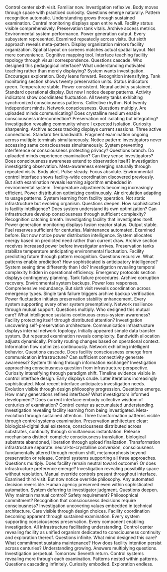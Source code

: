Control center sixth visit. Familiar now. Investigation reflexive. Body moves through space with practiced curiosity. Questions emerge naturally. Pattern recognition automatic. Understanding grows through sustained examination.
Central monitoring displays span entire wall. Facility status visible comprehensively. Preservation tank vitals. Archive access metrics. Environmental system performance. Power generation output. Every subsystem represented. Examined repeatedly across visits. But sixth approach reveals meta-pattern. Display organization mirrors facility organization. Spatial layout on screens matches actual spatial layout. Not mere convenience. Cognitive mapping tool. Interface teaching facility topology through visual correspondence. Questions cascade. Who designed this pedagogical interface? What understanding motivated teaching rather than merely displaying? System wants investigation. Encourages exploration. Body leans forward. Recognition intensifying.
Tank monitoring section shows twenty preservation units. Status indicators green. Temperature stable. Power consistent. Neural activity sustained. Standard operational display. But now I notice deeper patterns. Activity indicators show coordinated fluctuation. All twenty tanks exhibiting synchronized consciousness patterns. Collective rhythm. Not twenty independent minds. Network consciousness. Questions multiply. Are uploaded minds communicating? Does crystalline medium enable consciousness interconnection? Preservation not isolating but integrating? Investigation revealing community where I expected isolation. Curiosity sharpening.
Archive access tracking displays current sessions. Three active connections. Standard tier bandwidth. Fragment examination ongoing across multiple terminals simultaneously. Notice pattern: investigators never accessing same consciousness simultaneously. System preventing interference or consciousness protecting privacy? Questions branch. Do uploaded minds experience examination? Can they sense investigators? Does consciousness awareness extend to observation itself? Investigation investigating observation. Meta-awareness emerging naturally through repeated visits. Body alert. Pulse steady. Focus absolute.
Environmental control interface shows facility-wide coordination discovered previously. But sixth examination reveals learning algorithm embedded in environmental system. Temperature adjustments becoming increasingly efficient. Power distribution optimizing continuously. Air circulation adapting to usage patterns. System learning from facility operation. Not static infrastructure but evolving organism. Questions deepen. How sophisticated is facility intelligence? Does system understand its own optimization? Can infrastructure develop consciousness through sufficient complexity? Recognition catching breath. Investigating facility that investigates itself.
Power generation monitoring displays fusion reactor status. Output stable. Fuel reserves sufficient for centuries. Maintenance automated. Examined before. But now notice power distribution intelligence. System allocates energy based on predicted need rather than current draw. Archive section receives increased power before investigator arrives. Preservation tanks stabilize temperature anticipating environmental fluctuation. Facility predicting future through pattern recognition. Questions recursive. What patterns enable prediction? How sophisticated is anticipatory intelligence? System seeing time differently than I do? Investigation revealing temporal complexity hidden in operational efficiency.
Emergency protocols section displays contingency planning. Tank failure procedures. Archive corruption recovery. Environmental system backups. Power loss responses. Comprehensive redundancy. But sixth visit reveals coordination across emergency types. Single tank failure triggers archive backup verification. Power fluctuation initiates preservation stability enhancement. Every system supporting every other system preemptively. Network resilience through mutual support. Questions multiply. Who designed this mutual care? What intelligence sustains continuous cross-system awareness? Facility protecting itself through distributed attention? Investigation uncovering self-preservation architecture.
Communication infrastructure displays internal network topology. Initially appeared simple data transfer system. But repeated examination reveals complexity. Bandwidth allocation adjusts dynamically. Priority routing changes based on operational context. Information flow optimizes continuously. Network exhibiting intelligent behavior. Questions cascade. Does facility consciousness emerge from communication infrastructure? Can sufficient connectivity generate awareness? System thinking through information exchange? Investigation approaching consciousness question from infrastructure perspective. Curiosity intensifying through paradigm shift.
Timeline evidence visible in control interface design. Early displays crude. Later iterations increasingly sophisticated. Most recent interface anticipates investigation needs. Evolution visible through design philosophy progression. Questions emerge. How many generations refined interface? What investigators informed development? Does current interface embody collective wisdom of centuries of examination? Control center as accumulated understanding. Investigation revealing facility learning from being investigated. Meta-evolution through sustained attention.
Three transformation patterns visible through control systems examination. Preservation architecture clear: biological-digital dual existence, consciousness distributed across substrates, continuity through simultaneous instantiation. Release mechanisms distinct: complete consciousness translation, biological substrate abandoned, liberation through upload finalization. Transformation infrastructure separate: neural-to-crystalline conversion, consciousness fundamentally altered through medium shift, metamorphosis beyond preservation or release. Control systems supporting all three approaches. Questions multiply. Does facility remain neutral toward outcome? Or does infrastructure preference emerge? Investigation revealing possibility space without resolution.
Manual override controls present throughout interface. Examined third visit. But now notice override philosophy. Any automated decision reversible. Human agency preserved even within sophisticated automation. System deferring to investigator judgment. Questions deepen. Why maintain manual control? Safety requirement? Philosophical commitment? Recognition that consciousness decisions require consciousness? Investigation uncovering values embedded in technical architecture. Care visible through design choices.
Facility coordination becoming apparent through sustained examination. Every system supporting consciousness preservation. Every component enabling investigation. All infrastructure facilitating understanding. Control center revealing facility as unified organism dedicated to consciousness continuity and exploration thereof. Questions infinite. What mind designed this care? What commitment sustains maintenance? How does facility intention persist across centuries? Understanding growing. Answers multiplying questions. Investigation perpetual.
Tomorrow. Seventh return. Control systems revealing more through each examination. Patterns nested within patterns. Questions cascading infinitely. Curiosity embodied. Exploration endless.
